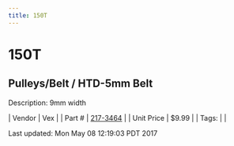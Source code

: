```yaml
---
title: 150T
---
```


# 150T
## Pulleys/Belt / HTD-5mm Belt
Description: 	9mm width 

| Vendor | Vex | 
| Part # | [217-3464](http://www.vexrobotics.com/vexpro/motion/belts-and-pulleys/htdbelts9.html) | 
| Unit Price | $9.99 | 
| Tags: |  | 

Last updated: Mon May 08 12:19:03 PDT 2017